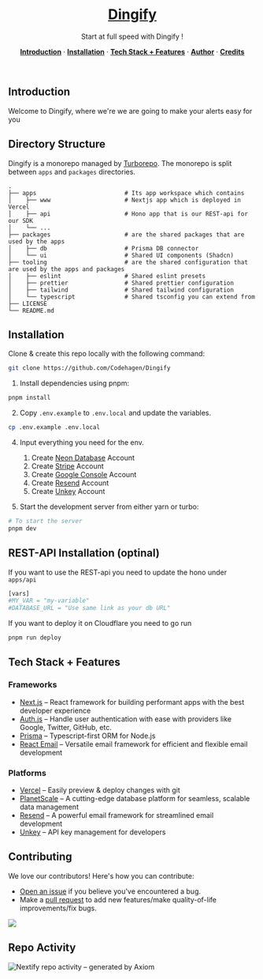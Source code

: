 <a href="https://github.com/Codehagen/Dingify">
  <!-- <img alt="Dingify" src="public/og.jpg"> -->
  <h1 align="center">Dingify</h1>
</a>

<p align="center">
  Start at full speed with Dingify !
</p>


<p align="center">
  <a href="#introduction"><strong>Introduction</strong></a> ·
  <a href="#installation"><strong>Installation</strong></a> ·
  <a href="#tech-stack--features"><strong>Tech Stack + Features</strong></a> ·
  <a href="#author"><strong>Author</strong></a> ·
  <a href="#credits"><strong>Credits</strong></a>
</p>
<br/>

## Introduction

Welcome to Dingify, where we're we are going to make your alerts easy for you

## Directory Structure

Dingify is a monorepo managed by [Turborepo](https://turbo.build/repo). The monorepo is split between `apps` and `packages` directories.

    .
    ├── apps                         # Its app workspace which contains
    │    ├── www                     # Nextjs app which is deployed in Vercel
    │    ├── api                     # Hono app that is our REST-api for our SDK
    │    └── ...
    ├── packages                     # are the shared packages that are used by the apps 
    │    ├── db                      # Prisma DB connector
    │    └── ui                      # Shared UI components (Shadcn)
    ├── tooling                      # are the shared configuration that are used by the apps and packages
    │    ├── eslint                  # Shared eslint presets
    │    ├── prettier                # Shared prettier configuration
    │    ├── tailwind                # Shared tailwind configuration
    │    └── typescript              # Shared tsconfig you can extend from
    ├── LICENSE
    └── README.md

## Installation

Clone & create this repo locally with the following command:

```bash
git clone https://github.com/Codehagen/Dingify
```

1. Install dependencies using pnpm:

```sh
pnpm install
```

2. Copy `.env.example` to `.env.local` and update the variables.

```sh
cp .env.example .env.local
```

4. Input everything you need for the env.

   1. Create [Neon Database](https://neon.tech/) Account
   2. Create [Stripe](https://stripe.com) Account
   3. Create [Google Console](https://console.cloud.google.com/) Account
   4. Create [Resend](https://resend.com/) Account
   5. Create [Unkey](https://unkey.com) Account

5. Start the development server from either yarn or turbo:

```sh
# To start the server
pnpm dev
```

## REST-API Installation (optinal)

If you want to use the REST-api you need to update the hono under `apps/api`

```bash
[vars]
#MY_VAR = "my-variable"
#DATABASE_URL = "Use same link as your db URL"
```

If you want to deploy it on Cloudflare you need to go run
```bash
pnpm run deploy
```

## Tech Stack + Features

### Frameworks

- [Next.js](https://nextjs.org/) – React framework for building performant apps with the best developer experience
- [Auth.js](https://authjs.dev/) – Handle user authentication with ease with providers like Google, Twitter, GitHub, etc.
- [Prisma](https://www.prisma.io/) – Typescript-first ORM for Node.js
- [React Email](https://react.email/) – Versatile email framework for efficient and flexible email development

### Platforms

- [Vercel](https://vercel.com/) – Easily preview & deploy changes with git
- [PlanetScale](https://planetscale.com/) – A cutting-edge database platform for seamless, scalable data management
- [Resend](https://resend.com/) – A powerful email framework for streamlined email development
- [Unkey](https://unkey.dev) – API key management for developers

## Contributing

We love our contributors! Here's how you can contribute:

- [Open an issue](https://github.com/Codehagen/Dingify/issues) if you believe you've encountered a bug.
- Make a [pull request](https://github.com/Codehagen/Dingify/pull) to add new features/make quality-of-life improvements/fix bugs.

<a href="https://github.com/Codehagen/Dingify/graphs/contributors">
  <img src="https://contrib.rocks/image?repo=Codehagen/Dingify" />
</a>

## Repo Activity

![Nextify repo activity – generated by Axiom](https://repobeats.axiom.co/api/embed/ca3e357dc3abec5d0e392ee4d10896f5a8fdecb1.svg "Repobeats analytics image")